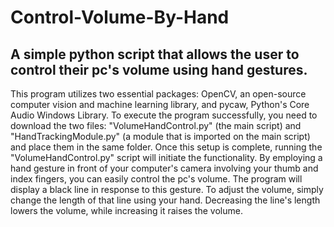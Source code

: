 # Control-Volume-By-Hand
## A simple python script that allows the user to control their pc's volume using hand gestures.

This program utilizes two essential packages: OpenCV, an open-source computer vision and machine learning library, and pycaw, Python's Core Audio Windows Library. To execute the program successfully, you need to download the two files: "VolumeHandControl.py" (the main script) and "HandTrackingModule.py" (a module that is imported on the main script) and place them in the same folder. Once this setup is complete, running the "VolumeHandControl.py" script will initiate the functionality. By employing a hand gesture in front of your computer's camera involving your thumb and index fingers, you can easily control the pc's volume. The program will display a black line in response to this gesture. To adjust the volume, simply change the length of that line using your hand. Decreasing the line's length lowers the volume, while increasing it raises the volume.
